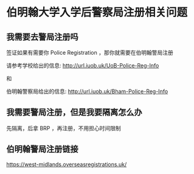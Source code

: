 # 伯明翰大学入学后警察局注册相关问题

## 我需要去警局注册吗

签证如果有需要你 Police Registration ，那你就需要在伯明翰警局注册

请参考学校给出的信息: http://url.iuob.uk/UoB-Police-Reg-Info 

和

伯明翰警察局给出的信息: http://url.iuob.uk/Bham-Police-Reg-Info


## 我需要警局注册，但是我要隔离怎么办

先隔离，后拿 BRP ，再注册，不用担心时间限制

## 伯明翰警局注册链接

https://west-midlands.overseasregistrations.uk/

